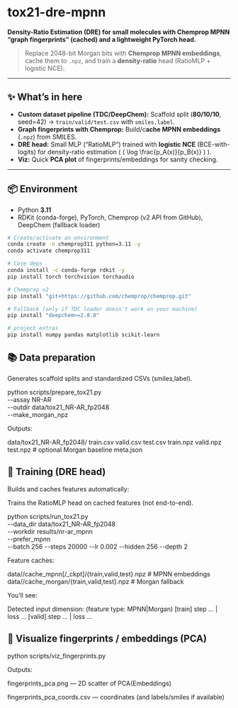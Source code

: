 # tox21-dre-mpnn
**Density-Ratio Estimation (DRE) for small molecules with Chemprop MPNN “graph fingerprints” (cached) and a lightweight PyTorch head.**

> Replace 2048-bit Morgan bits with **Chemprop MPNN embeddings**, cache them to `.npz`, and train a **density-ratio** head (RatioMLP + logistic NCE).

---

## ✨ What’s in here
- **Custom dataset pipeline (TDC/DeepChem):** Scaffold split (**80/10/10**, seed=42) → `train/valid/test.csv` with `smiles,label`.
- **Graph fingerprints with Chemprop:** Build/c**ache MPNN embeddings** (`.npz`) from SMILES.
- **DRE head:** Small MLP (“RatioMLP”) trained with **logistic NCE** (BCE-with-logits) for density-ratio estimation \( \( \log \frac{p_A(x)}{p_B(x)} \) \).
- **Viz:** Quick **PCA plot** of fingerprints/embeddings for sanity checking.

---

## 📦 Environment
- Python **3.11**
- RDKit (conda-forge), PyTorch, Chemprop (v2 API from GitHub), DeepChem (fallback loader)

```bash
# Create/activate an environment
conda create -n chemprop311 python=3.11 -y
conda activate chemprop311

# Core deps
conda install -c conda-forge rdkit -y
pip install torch torchvision torchaudio

# Chemprop v2 
pip install "git+https://github.com/chemprop/chemprop.git"

# Fallback (only if TDC loader doesn't work on your machine)
pip install "deepchem>=2.8.0"

# project extras
pip install numpy pandas matplotlib scikit-learn
```

## 📚 Data preparation

Generates scaffold splits and standardized CSVs (smiles,label).

python scripts/prepare_tox21.py \
  --assay NR-AR \
  --outdir data/tox21_NR-AR_fp2048 \
  --make_morgan_npz


Outputs:

data/tox21_NR-AR_fp2048/
  train.csv  valid.csv  test.csv
  train.npz  valid.npz  test.npz         # optional Morgan baseline
  meta.json


## 🧠 Training (DRE head)

Builds and caches features automatically:

Trains the RatioMLP head on cached features (not end-to-end).

python scripts/run_tox21.py \
  --data_dir data/tox21_NR-AR_fp2048 \
  --workdir results/nr-ar_mpnn \
  --prefer_mpnn \
  --batch 256 --steps 20000 --lr 0.002 --hidden 256 --depth 2


Feature caches:

data/<assay>/cache_mpnn[/_ckpt]/{train,valid,test}.npz  # MPNN embeddings
data/<assay>/cache_morgan/{train,valid,test}.npz        # Morgan fallback


You’ll see:

Detected input dimension: <D>  (feature type: MPNN|Morgan)
[train] step ... | loss ...
[valid] step ... | loss ...

## 👀 Visualize fingerprints / embeddings (PCA)
python scripts/viz_fingerprints.py

Outputs:

fingerprints_pca.png — 2D scatter of PCA(Embeddings)

fingerprints_pca_coords.csv — coordinates (and labels/smiles if available)
